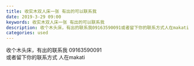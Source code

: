 ```yaml
---
title: 收实木双人床一张 有出的可以联系我
date: 2019-3-29 09:00
keywords: 收实木双人床一张 有出的可以联系我
description: 收个木头床，有出的联系我09163590091或者留下你的联系方式人在makati
categories: used
---
```

<td class="t_f" id="postmessage_3334743">

收个木头床，有出的联系我 09163590091<br/>
或者留下你的联系方式 人在makati <br/>
</td>
